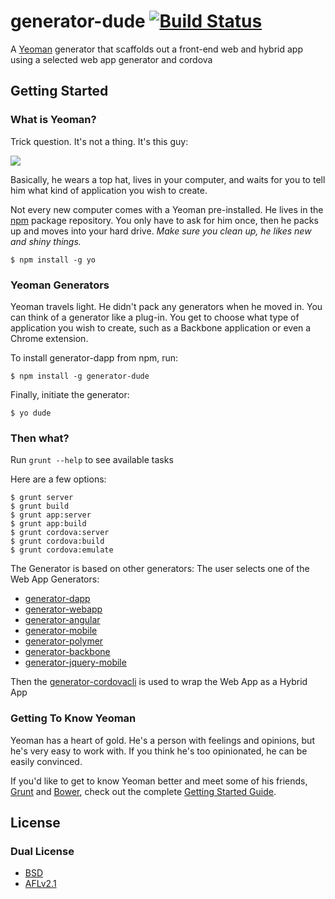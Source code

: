 # generator-dude [![Build Status](https://secure.travis-ci.org/csantanapr/generator-dude.png?branch=master)](https://travis-ci.org/csantanapr/generator-dude)


A [Yeoman](http://yeoman.io) generator that scaffolds out a front-end web and hybrid app using a selected web app generator and cordova


## Getting Started

### What is Yeoman?

Trick question. It's not a thing. It's this guy:

![](http://i.imgur.com/JHaAlBJ.png)

Basically, he wears a top hat, lives in your computer, and waits for you to tell him what kind of application you wish to create.

Not every new computer comes with a Yeoman pre-installed. He lives in the [npm](https://npmjs.org) package repository. You only have to ask for him once, then he packs up and moves into your hard drive. *Make sure you clean up, he likes new and shiny things.*

```
$ npm install -g yo
```

### Yeoman Generators

Yeoman travels light. He didn't pack any generators when he moved in. You can think of a generator like a plug-in. You get to choose what type of application you wish to create, such as a Backbone application or even a Chrome extension.

To install generator-dapp from npm, run:

```
$ npm install -g generator-dude
```

Finally, initiate the generator:

```
$ yo dude
```

### Then what?
Run  `grunt --help` to see available tasks

Here are a few options:

```
$ grunt server
$ grunt build
$ grunt app:server
$ grunt app:build
$ grunt cordova:server
$ grunt cordova:build
$ grunt cordova:emulate
```

The Generator is based on other generators:
The user selects one of the Web App Generators:

- [generator-dapp](github.com/csantanapr/generator-dapp)
- [generator-webapp](github.com/yeoman/generator-webapp)
- [generator-angular](github.com/yeoman/generator-angular)
- [generator-mobile](github.com/yeoman/generator-mobile)
- [generator-polymer](github.com/yeoman/generator-polymer)
- [generator-backbone](github.com/yeoman/generator-backbone)
- [generator-jquery-mobile](github.com/bauschan/generator-jquery-mobile)

Then the [generator-cordovacli](github.com/csantanapr/generator-cordovacli) is used to wrap the Web App as a Hybrid App

### Getting To Know Yeoman

Yeoman has a heart of gold. He's a person with feelings and opinions, but he's very easy to work with. If you think he's too opinionated, he can be easily convinced.

If you'd like to get to know Yeoman better and meet some of his friends, [Grunt](http://gruntjs.com) and [Bower](http://bower.io), check out the complete [Getting Started Guide](https://github.com/yeoman/yeoman/wiki/Getting-Started).


## License

### Dual License

* [BSD](https://github.com/dojo/dojo/blob/master/LICENSE#L13)
* [AFLv2.1](https://github.com/dojo/dojo/blob/master/LICENSE#L43)
